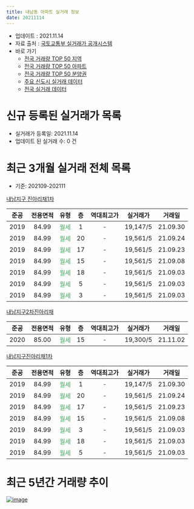 ```yaml
---
title: 내남동 아파트 실거래 정보
date: 20211114
---
```


* 업데이트 : 2021.11.14
* 자료 출처 : [국토교통부 실거래가 공개시스템](http://rt.molit.go.kr)
* 바로 가기
    * [전국 거래량 TOP 50 지역](https://apt-info.github.io/apt-trade-info/tr)
    * [전국 거래량 TOP 50 아파트](https://apt-info.github.io/apt-trade-info/ta)
    * [전국 거래량 TOP 50 분양권](https://apt-info.github.io/apt-trade-info/tb)
    * [주요 신도시 실거래 데이터](https://apt-info.github.io/apt-trade-info/newtown)
    * [전국 실거래 데이터](https://apt-info.github.io/apt-trade-info/all)



<script async src="https://pagead2.googlesyndication.com/pagead/js/adsbygoogle.js"></script>
<!-- 기본광고 -->
<ins class="adsbygoogle"
     style="display:block"
     data-ad-client="ca-pub-1142216861245946"
     data-ad-slot="4805727019"
     data-ad-format="auto"
     data-full-width-responsive="true"></ins>
<script>
     (adsbygoogle = window.adsbygoogle || []).push({});
</script>


# 신규 등록된 실거래가 목록

* 실거래가 등록일: 2021.11.14
* 업데이트 된 실거래 수: 0 건




<script async src="https://pagead2.googlesyndication.com/pagead/js/adsbygoogle.js"></script>
<!-- 기본광고 -->
<ins class="adsbygoogle"
     style="display:block"
     data-ad-client="ca-pub-1142216861245946"
     data-ad-slot="4805727019"
     data-ad-format="auto"
     data-full-width-responsive="true"></ins>
<script>
     (adsbygoogle = window.adsbygoogle || []).push({});
</script>


# 최근 3개월 실거래 전체 목록
* 기준: 202109-202111


[내남지구 진아리채1차](https://search.naver.com/search.naver?query=%EB%82%B4%EB%82%A8%EC%A7%80%EA%B5%AC+%EC%A7%84%EC%95%84%EB%A6%AC%EC%B1%841%EC%B0%A8)

|준공|전용면적|유형|층|역대최고가|실거래가|거래일|
|:---:|:---:|:---:|:---:|:---:|:---:|:---:|
|2019|84.99|<span style="color:#34A853">월세</span>|1|<span style="color:#444444">-</span>|19,147/5|21.09.30|
|2019|84.99|<span style="color:#34A853">월세</span>|20|<span style="color:#444444">-</span>|19,561/5|21.09.24|
|2019|84.99|<span style="color:#34A853">월세</span>|17|<span style="color:#444444">-</span>|19,561/5|21.09.23|
|2019|84.99|<span style="color:#34A853">월세</span>|15|<span style="color:#444444">-</span>|19,561/5|21.09.08|
|2019|84.99|<span style="color:#34A853">월세</span>|18|<span style="color:#444444">-</span>|19,561/5|21.09.03|
|2019|84.99|<span style="color:#34A853">월세</span>|5|<span style="color:#444444">-</span>|19,561/5|21.09.03|
|2019|84.99|<span style="color:#34A853">월세</span>|3|<span style="color:#444444">-</span>|19,561/5|21.09.03|

[내남지구2차진아리채](https://search.naver.com/search.naver?query=%EB%82%B4%EB%82%A8%EC%A7%80%EA%B5%AC2%EC%B0%A8%EC%A7%84%EC%95%84%EB%A6%AC%EC%B1%84)

|준공|전용면적|유형|층|역대최고가|실거래가|거래일|
|:---:|:---:|:---:|:---:|:---:|:---:|:---:|
|2020|85.00|<span style="color:#34A853">월세</span>|15|<span style="color:#444444">-</span>|19,300/5|21.11.02|

[내남지구진아리채1차](https://search.naver.com/search.naver?query=%EB%82%B4%EB%82%A8%EC%A7%80%EA%B5%AC%EC%A7%84%EC%95%84%EB%A6%AC%EC%B1%841%EC%B0%A8)

|준공|전용면적|유형|층|역대최고가|실거래가|거래일|
|:---:|:---:|:---:|:---:|:---:|:---:|:---:|
|2019|84.99|<span style="color:#34A853">월세</span>|1|<span style="color:#444444">-</span>|19,147/5|21.09.30|
|2019|84.99|<span style="color:#34A853">월세</span>|20|<span style="color:#444444">-</span>|19,561/5|21.09.24|
|2019|84.99|<span style="color:#34A853">월세</span>|17|<span style="color:#444444">-</span>|19,561/5|21.09.23|
|2019|84.99|<span style="color:#34A853">월세</span>|15|<span style="color:#444444">-</span>|19,561/5|21.09.08|
|2019|84.99|<span style="color:#34A853">월세</span>|3|<span style="color:#444444">-</span>|19,561/5|21.09.03|
|2019|84.99|<span style="color:#34A853">월세</span>|18|<span style="color:#444444">-</span>|19,561/5|21.09.03|
|2019|84.99|<span style="color:#34A853">월세</span>|5|<span style="color:#444444">-</span>|19,561/5|21.09.03|



<script async src="https://pagead2.googlesyndication.com/pagead/js/adsbygoogle.js"></script>
<!-- 기본광고 -->
<ins class="adsbygoogle"
     style="display:block"
     data-ad-client="ca-pub-1142216861245946"
     data-ad-slot="4805727019"
     data-ad-format="auto"
     data-full-width-responsive="true"></ins>
<script>
     (adsbygoogle = window.adsbygoogle || []).push({});
</script>


# 최근 5년간 거래량 추이


<div style="width:100%;">
    <canvas id="deal_progress" height="200"></canvas>
</div>

<script>
new Chart(document.getElementById("deal_progress"), {
    type: 'line',
    data: {
        labels: ['17.04','17.05','17.06','17.07','19.03','19.04','19.05','19.06','19.07','19.08','20.03','20.04','20.05','20.06','20.08','20.09','20.10','20.11','21.02','21.03','21.04','21.07','21.08','21.09','21.11'],
        datasets: [{
            label: '매매/분양권',
            data: [0,0,0,0,0,0,0,0,0,0,0,0,0,0,0,0,0,0,0,0,0,0,0,0,0],
            borderColor: "rgba(66, 133, 243, 1)",
            backgroundColor: "rgba(66, 133, 243, 0.05)",
            borderWidth: 1,
            pointRadius: 0,
            fill: false,
            lineTension: 0
        },{
            label: '전/월세',
            data: [38,19,3,5,7,27,4,24,11,2,13,9,16,4,1,1,3,2,2,1,1,41,5,14,1],
            borderColor: "rgba(255, 90, 0, 1)",
            backgroundColor: "rgba(255, 90, 0, 0.05)",
            borderWidth: 1,
            pointRadius: 0,
            fill: false,
            lineTension: 0
        },{
            label: '합계',
            data: [38,19,3,5,7,27,4,24,11,2,13,9,16,4,1,1,3,2,2,1,1,41,5,14,1],
            borderColor: "rgba(0, 0, 0, 1)",
            backgroundColor: "rgba(0, 0, 0, 0.03)",
            borderWidth: 0.1,
            pointRadius: 0,
            fill: true,
            lineTension: 0
        }
        ]
    },
    options: {
        responsive: true,
        title: {
            display: false
        },
        tooltips: {
            mode: 'index',
            intersect: false
        },
        hover: {
            mode: 'nearest',
            intersect: true
        },
        scales: {
            xAxes: [{
                display: true,
                scaleLabel: {
                    display: true,
                    labelString: '년/월'
                }
            }],
            yAxes: [{
                display: true,
                ticks: {
                    suggestedMin: 0,
                },
                scaleLabel: {
                    display: true,
                    labelString: '실거래 수'
                }
            }]
        }
    }
});

</script>


[![image](https://apt-info.github.io/images/2020-01-03-apt-trade-info/1024x500.png)](https://play.google.com/store/apps/details?id=com.aptinfo.apttradeinfo)

